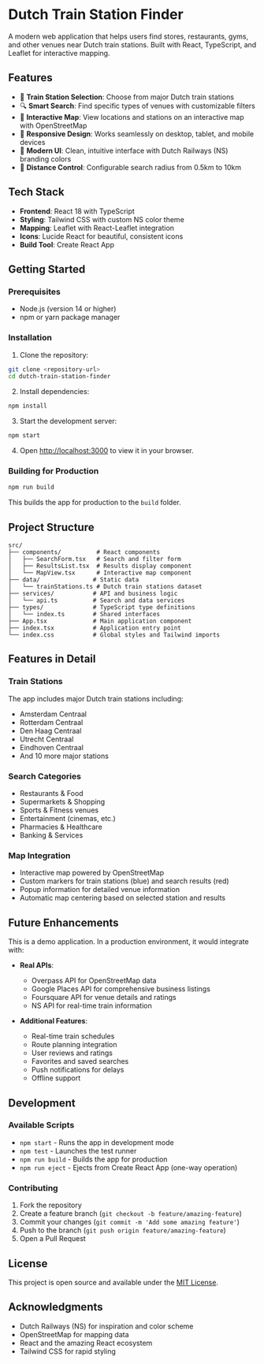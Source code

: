 # Dutch Train Station Finder

A modern web application that helps users find stores, restaurants, gyms, and other venues near Dutch train stations. Built with React, TypeScript, and Leaflet for interactive mapping.

## Features

- 🚂 **Train Station Selection**: Choose from major Dutch train stations
- 🔍 **Smart Search**: Find specific types of venues with customizable filters
- 📍 **Interactive Map**: View locations and stations on an interactive map with OpenStreetMap
- 📱 **Responsive Design**: Works seamlessly on desktop, tablet, and mobile devices
- 🎨 **Modern UI**: Clean, intuitive interface with Dutch Railways (NS) branding colors
- 📏 **Distance Control**: Configurable search radius from 0.5km to 10km

## Tech Stack

- **Frontend**: React 18 with TypeScript
- **Styling**: Tailwind CSS with custom NS color theme
- **Mapping**: Leaflet with React-Leaflet integration
- **Icons**: Lucide React for beautiful, consistent icons
- **Build Tool**: Create React App

## Getting Started

### Prerequisites

- Node.js (version 14 or higher)
- npm or yarn package manager

### Installation

1. Clone the repository:
```bash
git clone <repository-url>
cd dutch-train-station-finder
```

2. Install dependencies:
```bash
npm install
```

3. Start the development server:
```bash
npm start
```

4. Open [http://localhost:3000](http://localhost:3000) to view it in your browser.

### Building for Production

```bash
npm run build
```

This builds the app for production to the `build` folder.

## Project Structure

```
src/
├── components/          # React components
│   ├── SearchForm.tsx   # Search and filter form
│   ├── ResultsList.tsx  # Results display component
│   └── MapView.tsx      # Interactive map component
├── data/               # Static data
│   └── trainStations.ts # Dutch train stations dataset
├── services/           # API and business logic
│   └── api.ts          # Search and data services
├── types/              # TypeScript type definitions
│   └── index.ts        # Shared interfaces
├── App.tsx             # Main application component
├── index.tsx           # Application entry point
└── index.css           # Global styles and Tailwind imports
```

## Features in Detail

### Train Stations
The app includes major Dutch train stations including:
- Amsterdam Centraal
- Rotterdam Centraal
- Den Haag Centraal
- Utrecht Centraal
- Eindhoven Centraal
- And 10 more major stations

### Search Categories
- Restaurants & Food
- Supermarkets & Shopping
- Sports & Fitness venues
- Entertainment (cinemas, etc.)
- Pharmacies & Healthcare
- Banking & Services

### Map Integration
- Interactive map powered by OpenStreetMap
- Custom markers for train stations (blue) and search results (red)
- Popup information for detailed venue information
- Automatic map centering based on selected station and results

## Future Enhancements

This is a demo application. In a production environment, it would integrate with:

- **Real APIs**: 
  - Overpass API for OpenStreetMap data
  - Google Places API for comprehensive business listings
  - Foursquare API for venue details and ratings
  - NS API for real-time train information

- **Additional Features**:
  - Real-time train schedules
  - Route planning integration
  - User reviews and ratings
  - Favorites and saved searches
  - Push notifications for delays
  - Offline support

## Development

### Available Scripts

- `npm start` - Runs the app in development mode
- `npm test` - Launches the test runner
- `npm run build` - Builds the app for production
- `npm run eject` - Ejects from Create React App (one-way operation)

### Contributing

1. Fork the repository
2. Create a feature branch (`git checkout -b feature/amazing-feature`)
3. Commit your changes (`git commit -m 'Add some amazing feature'`)
4. Push to the branch (`git push origin feature/amazing-feature`)
5. Open a Pull Request

## License

This project is open source and available under the [MIT License](LICENSE).

## Acknowledgments

- Dutch Railways (NS) for inspiration and color scheme
- OpenStreetMap for mapping data
- React and the amazing React ecosystem
- Tailwind CSS for rapid styling
